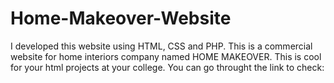 # Home-Makeover-Website
I developed this website using HTML, CSS and PHP. This is a commercial website for home interiors company named HOME MAKEOVER. This is cool for your html projects at your college. You can go throught the link to check:
